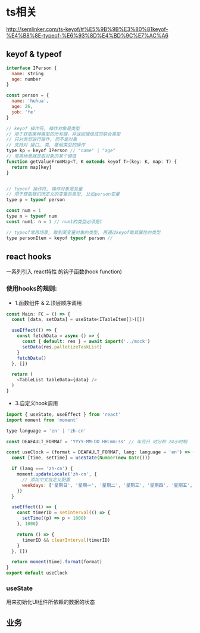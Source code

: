 # ts相关
<http://semlinker.com/ts-keyof/#%E5%9B%9B%E3%80%81keyof-%E4%B8%8E-typeof-%E6%93%8D%E4%BD%9C%E7%AC%A6>

## keyof & typeof
```js
interface IPerson {
  name: string
  age: number
}

const person = {
  name: 'huhua',
  age: 26,
  job: 'fe'
}

// keyof 操作符, 操作对象是类型
// 用于获取某种类型的所有键，并返回键组成的联合类型
// 只对类型进行操作, 而不是对象
// 支持对 接口, 类, 基础类型的操作
type kp = keyof IPerson // "name" | "age"
// 常用场景就是取对象的某个键值
function getValueFromMap<T, K extends keyof T>(key: K, map: T) {
  return map[key]
}


// typeof 操作符, 操作对象是变量
// 用于获取我们所定义的变量的类型, 比如person变量
type p = typeof person

const num = 1
type n = typeof num
const num1: n = 1 // num1的类型必须是1

// typeof常用场景, 取到某变量对象的类型, 再通过keyof取其属性的类型
type personItem = keyof typeof person // 
```

## react hooks
一系列引入 react特性 的钩子函数(hook function)

### 使用hooks的规则:
- 1.函数组件 & 2.顶层顺序调用
```js
const Main: FC = () => {
  const [data, setData] = useState<ITableItem[]>([])

  useEffect(() => {
    const fetchData = async () => {
      const { default: res } = await import('../mock')
      setData(res.palletizeTaskList)
    }
    fetchData()
  }, [])

  return (
    <TableList tableData={data} />
  )
}
```
- 3.自定义hook调用
```js
import { useState, useEffect } from 'react'
import moment from 'moment'

type language = 'en' | 'zh-cn'

const DEAFAULT_FORMAT = 'YYYY-MM-DD HH:mm:ss' // 年月日 时分秒 24小时制

const useClock = (format = DEAFAULT_FORMAT, lang: language = 'en') => {
  const [time, setTime] = useState(Number(new Date()))

  if (lang === 'zh-cn') {
    moment.updateLocale('zh-cn', {
      // 添加中文自定义配置
      weekdays: ['星期日', '星期一', '星期二', '星期三', '星期四', '星期五', '星期六']
    })
  }

  useEffect(() => {
    const timerID = setInterval(() => {
      setTime((p) => p + 1000)
    }, 1000)

    return () => {
      timerID && clearInterval(timerID)
    }
  }, [])

  return moment(time).format(format)
}
export default useClock
```
### useState
用来初始化UI组件所依赖的数据的状态

## 业务
```

```